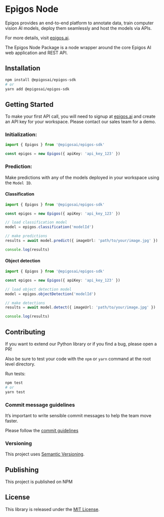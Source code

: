 # Epigos Node

Epigos provides an end-to-end platform to annotate data, train computer vision AI models,
deploy them seamlessly and host the models via APIs.

For more details, visit [epigos.ai](https://epigos.ai).

The Epigos Node Package is a node wrapper around the core Epigos AI web application and REST API.

## Installation

```bash
npm install @epigosai/epigos-sdk
# or
yarn add @epigosai/epigos-sdk
```

## Getting Started

To make your first API call, you will need to signup at [epigos.ai](https://epigos.ai) and create an
API key for your workspace. Please contact our sales team for a demo.

### Initialization:

```ts
import { Epigos } from '@epigosai/epigos-sdk'

const epigos = new Epigos({ apiKey: 'api_key_123' })
```

### Prediction:

Make predictions with any of the models deployed in your workspace using the `Model ID`.

#### Classification

```ts
import { Epigos } from '@epigosai/epigos-sdk'

const epigos = new Epigos({ apiKey: 'api_key_123' })

// load classification model
model = epigos.classification('modelId')

// make predictions
results = await model.predict({ imageUrl: 'path/to/your/image.jpg' })

console.log(results)
```

#### Object detection

```ts
import { Epigos } from '@epigosai/epigos-sdk'

const epigos = new Epigos({ apiKey: 'api_key_123' })

// load object detection model
model = epigos.objectDetection('modelId')

// make detections
results = await model.detect({ imageUrl: 'path/to/your/image.jpg' })

console.log(results)
```

## Contributing

If you want to extend our Python library or if you find a bug, please open a PR!

Also be sure to test your code with the `npm` or `yarn` command at the root level directory.

Run tests:

```bash
npm test
# or
yarn test
```

### Commit message guidelines

It’s important to write sensible commit messages to help the team move faster.

Please follow the [commit guidelines](https://www.conventionalcommits.org/en/v1.0.0/)

### Versioning

This project uses [Semantic Versioning](https://semver.org/).

## Publishing

This project is published on NPM

## License

This library is released under the [MIT License](LICENSE).
